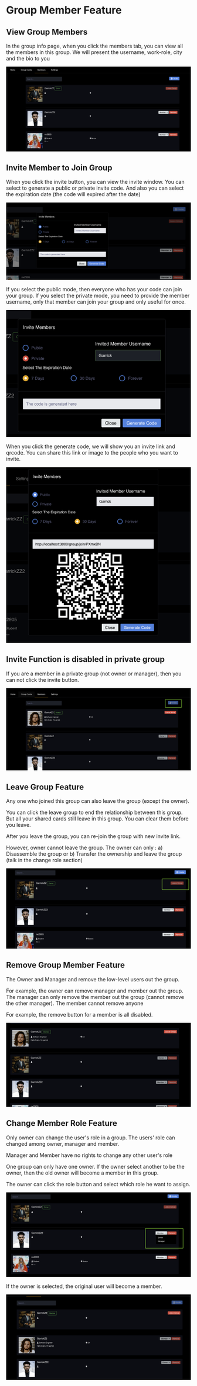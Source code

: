 # Group Member Feature

## View Group Members

In the group info page, when you click the members tab, you can view all the members in this group. We will present the username, work-role, city and the bio to you

![image-20221116185350613](group_member_feature.assets/image-20221116185350613.png)



## Invite Member to Join Group

When you click the invite button, you can view the invite window. You can select to generate a public or private invite code. And also you can select the expiration date (the code will expired after the date)

![image-20221116185458632](group_member_feature.assets/image-20221116185458632.png)



If you select the public mode, then everyone who has your code can join your group. If you select the private mode, you need to provide the member username, only that member can join your group and only useful for once.

![image-20221116185647379](group_member_feature.assets/image-20221116185647379.png)

When you click the generate code, we will show you an invite link and qrcode. You can share this link or image to the people who you want to invite.

![image-20221116185700484](group_member_feature.assets/image-20221116185700484.png)



## Invite Function is disabled in private group

If you are a member in a private group (not owner or manager), then you can not click the invite button.

![image-20221116185835865](group_member_feature.assets/image-20221116185835865.png)



## Leave Group Feature

Any one who joined this group can also leave the group (except the owner).

You can click the leave group to end the relationship between this group. But all your shared cards still leave in this group. You can clear them before you leave.

After you leave the group, you can re-join the group with new invite link.

However, owner cannot leave the group. The owner can only : a) Disassemble the group or b) Transfer the ownership and leave the group (talk in the change role section)

![image-20221116190137712](group_member_feature.assets/image-20221116190137712.png)



## Remove Group Member Feature

The Owner and Manager and remove the low-level users out the group.

For example, the owner can remove manager and member out the group. The manager can only remove the member out the group (cannot remove the other manager). The member cannot remove anyone

For example, the remove button for a member is all disabled.

![image-20221116190304403](group_member_feature.assets/image-20221116190304403.png)



## Change Member Role Feature

Only owner can change the user's role in a group. The users' role can changed among owner, manager and member.

Manager and Member have no rights to change any other user's role

One group can only have one owner. If the owner select another to be the owner, then the old owner will become a member in this group.

The owner can click the role button and select which role he want to assign.

![image-20221116190512962](group_member_feature.assets/image-20221116190512962.png)

If the owner is selected, the original user will become a member.

![image-20221116190542475](group_member_feature.assets/image-20221116190542475.png)